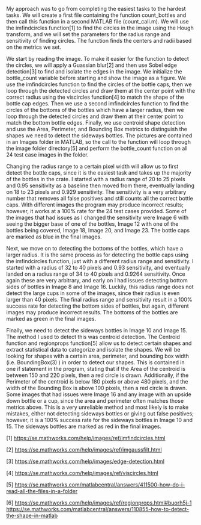 My approach was to go from completing the easiest tasks to the hardest tasks. We will create a first file containing the function count_bottles and then call this function in a second MATLAB file (count_call.m). We will use the imfindcircles function[1] to find the circles in the image using the Hough transform, and we will set the parameters for the radius range and sensitivity of finding circles. The function finds the centers and radii based on the metrics we set. 

We start by reading the image. To make it easier for the function to detect the circles, we will apply a Guassian blur[2] and then use Sobel edge detection[3] to find and isolate the edges in the image. We initialize the bottle_count variable before starting and show the image as a figure. We use the imfindcircles function to find the circles of the bottle caps, then we loop through the detected circles and draw them at the center point with the correct radius using the viscircles function[4] to match the shape of the bottle cap edges. Then we use a second imfindcircles function to find the circles of the bottoms of the bottles which have a larger radius, then we loop through the detected circles and draw them at their center point to match the bottom bottle edges. Finally, we use centroid shape detection and use the Area, Perimeter, and Bounding Box metrics to distinguish the shapes we need to detect the sideways bottles. The pictures are contained in an Images folder in MATLAB, so the call to the function will loop through the image folder directory[5] and perform the bottle_count function on all 24 test case images in the folder.

Changing the radius range to a certain pixel width will allow us to first detect the bottle caps, since it is the easiest task and takes up the majority of the bottles in the crate. I started with a radius range of 20 to 25 pixels and 0.95 sensitivity as a baseline then moved from there, eventually landing on 18 to 23 pixels and 0.929 sensitivity. The sensitivity is a very arbitrary number that removes all false positives and still counts all the correct bottle caps. With different images the program may produce incorrect results; however, it works at a 100% rate for the 24 test cases provided. Some of the images that had issues as I changed the sensitivity were Image 6 with seeing the bigger base of one of the bottles, Image 12 with one of the bottles being covered, Image 18, Image 20, and Image 23. The bottle caps are marked as blue in the final images.

Next, we move on to detecting the bottoms of the bottles, which have a larger radius. It is the same process as for detecting the bottle caps using the imfindcircles function, just with a different radius range and sensitivity. I started with a radius of 32 to 40 pixels and 0.93 sensitivity, and eventually landed on a radius range of 34 to 40 pixels and 0.9264 sensitivity. Once again these are very arbitrary, and early on I had issues detecting bottom sides of bottles in Image 8 and Image 16. Luckily, this radius range does not detect the large cups in some of the images, since their radius is even larger than 40 pixels. The final radius range and sensitivity result in a 100% success rate for detecting the bottom sides of bottles, but again, different images may produce incorrect results. The bottoms of the bottles are marked as green in the final images.

Finally, we need to detect the sideways bottles in Image 10 and Image 15. The method I used to detect this was centroid detection. The Centroid function and regionprops function[5] allow us to detect certain shapes and extract statistical data to categorize and isolate the shapes. We will be looking for shapes with a certain area, perimeter, and bounding box width (i.e. BoundingBox(3) ) in order to detect our shapes. This is contained in one if statement in the program, stating that if the Area of the centroid is between 150 and 220 pixels, then a red circle is drawn. Additionally, if the Perimeter of the centroid is below 180 pixels or above 480 pixels, and the width of the Bounding Box is above 100 pixels, then a red circle is drawn. Some images that had issues were Image 16 and any image with an upside down bottle or a cup, since the area and perimeter often matches those metrics above. This is a very unreliable method and most likely is to make mistakes, either not detecting sideways bottles or giving out false positives; however, it is a 100% success rate for the sideways bottles in Image 10 and 15. The sideways bottles are marked as red in the final images.

[1] https://se.mathworks.com/help/images/ref/imfindcircles.html

[2] https://se.mathworks.com/help/images/ref/imgaussfilt.html

[3] https://se.mathworks.com/help/images/edge-detection.html

[4] https://se.mathworks.com/help/images/ref/viscircles.html

[5] https://se.mathworks.com/matlabcentral/answers/411500-how-do-i-read-all-the-files-in-a-folder

[6] https://se.mathworks.com/help/images/ref/regionprops.html#buorh5j-1
      https://se.mathworks.com/matlabcentral/answers/110855-how-to-detect-the-shape-in-matlab
